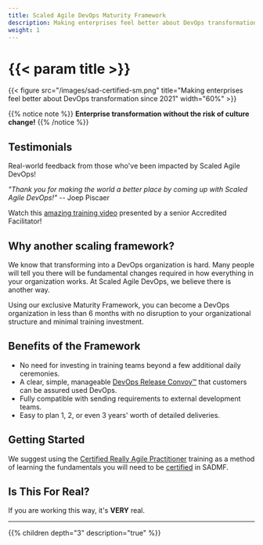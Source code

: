 ```yaml
---
title: Scaled Agile DevOps Maturity Framework
description: Making enterprises feel better about DevOps transformation since 2021
weight: 1
---
```


# {{< param title >}}

{{< figure src="/images/sad-certified-sm.png" title="Making enterprises feel better about DevOps transformation since 2021" width="60%" >}}

{{% notice note %}}
**Enterprise transformation without the risk of culture change!**
{{% /notice %}}

## Testimonials

Real-world feedback from those who've been impacted by Scaled Agile DevOps!

*"Thank you for making the world a better place by coming up with Scaled Agile DevOps!"* -- Joep Piscaer

Watch this [amazing training video](https://youtu.be/zMI2FykK7j4) presented by a senior Accredited Facilitator!

## Why another scaling framework?

We know that transforming into a DevOps organization is hard. Many people will tell you there will be fundamental changes required in how everything in your organization works. At Scaled Agile DevOps, we believe there is another way.

Using our exclusive Maturity Framework, you can become a DevOps organization in less than 6 months with no disruption to your organizational structure and minimal training investment.

## Benefits of the Framework

- No need for investing in training teams beyond a few additional daily ceremonies.
- A clear, simple, manageable [DevOps Release Convoy&trade;](./release-convoy/) that customers can be assured used DevOps.
- Fully compatible with sending requirements to external development teams.
- Easy to plan 1, 2, or even 3 years' worth of detailed deliveries.

## Getting Started

We suggest using the [Certified Really Agile Practitioner](https://www.youtube.com/watch?v=cwbiSCgiZNA) training as a method of learning the fundamentals you will need to be [certified](/certifications) in SADMF.

## Is This For Real?

If you are working this way, it's **VERY** real.

---

{{% children depth="3" description="true" %}}
